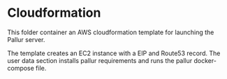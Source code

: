 # Cloudformation

This folder container an AWS cloudformation template for launching the Pallur server.

The template creates an EC2 instance with a EIP and Route53 record. The user data section installs pallur requirements and runs the pallur docker-compose file.
